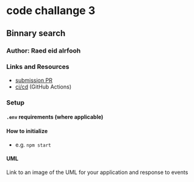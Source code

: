# code challange 3

## Binnary search

### Author: Raed eid alrfooh

### Links and Resources

- [submission PR](http://xyz.com)
- [ci/cd](http://xyz.com) (GitHub Actions)

### Setup

#### `.env` requirements (where applicable)


#### How to initialize

- e.g. `npm start`


#### UML

Link to an image of the UML for your application and response to events